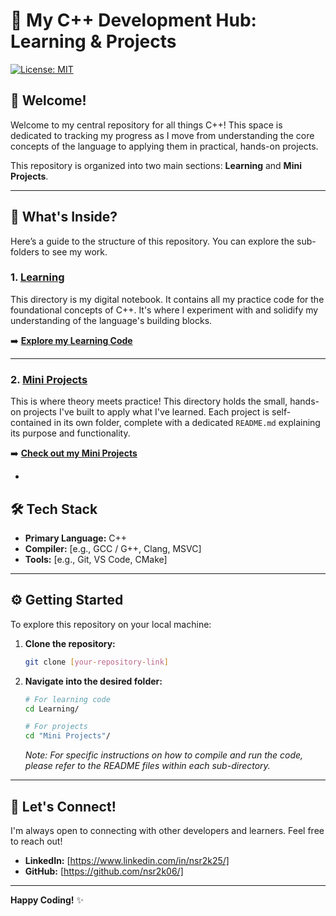 # 🚀 My C++ Development Hub: Learning & Projects

[![License: MIT](https://img.shields.io/badge/License-MIT-yellow.svg)](https://opensource.org/licenses/MIT)

## 👋 Welcome!

Welcome to my central repository for all things C++! This space is dedicated to tracking my progress as I move from understanding the core concepts of the language to applying them in practical, hands-on projects.

This repository is organized into two main sections: **Learning** and **Mini Projects**.

---

## 📂 What's Inside?

Here’s a guide to the structure of this repository. You can explore the sub-folders to see my work.

### 1. [Learning](./Learning/)

This directory is my digital notebook. It contains all my practice code for the foundational concepts of C++. It's where I experiment with and solidify my understanding of the language's building blocks.

➡️ **[Explore my Learning Code](./Learning/)**

---

### 2. [Mini Projects](./Mini_Projects/)

This is where theory meets practice! This directory holds the small, hands-on projects I've built to apply what I've learned. Each project is self-contained in its own folder, complete with a dedicated `README.md` explaining its purpose and functionality.

➡️ **[Check out my Mini Projects](./Mini_Projects/)**

-

## 🛠️ Tech Stack

*   **Primary Language:** C++
*   **Compiler:** [e.g., GCC / G++, Clang, MSVC]
*   **Tools:** [e.g., Git, VS Code, CMake]

---

## ⚙️ Getting Started

To explore this repository on your local machine:

1.  **Clone the repository:**
    ```sh
    git clone [your-repository-link]
    ```

2.  **Navigate into the desired folder:**
    ```sh
    # For learning code
    cd Learning/

    # For projects
    cd "Mini Projects"/
    ```
    *Note: For specific instructions on how to compile and run the code, please refer to the README files within each sub-directory.*

---

## 🤝 Let's Connect!

I'm always open to connecting with other developers and learners. Feel free to reach out!

*   **LinkedIn:** [https://www.linkedin.com/in/nsr2k25/]
*   **GitHub:** [https://github.com/nsr2k06/]

---

**Happy Coding!** ✨
